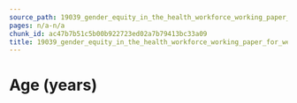 ```yaml
---
source_path: 19039_gender_equity_in_the_health_workforce_working_paper_for_web_pdf.md
pages: n/a-n/a
chunk_id: ac47b7b51c5b00b922723ed02a7b79413bc33a09
title: 19039_gender_equity_in_the_health_workforce_working_paper_for_web_pdf
---
```

# Age (years)
